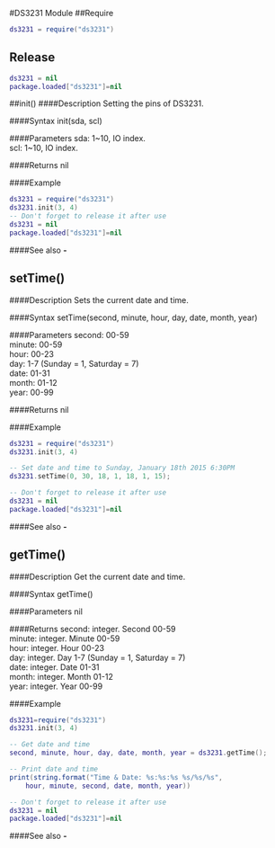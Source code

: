 #DS3231 Module
##Require
```lua
ds3231 = require("ds3231")
```
## Release
```lua
ds3231 = nil
package.loaded["ds3231"]=nil
```
<a id="ds3231_init"></a>
##init()
####Description
Setting the pins of DS3231.

####Syntax
init(sda, scl)

####Parameters
sda: 1~10, IO index.  
scl: 1~10, IO index.

####Returns
nil

####Example
```lua
ds3231 = require("ds3231")
ds3231.init(3, 4)
-- Don't forget to release it after use
ds3231 = nil
package.loaded["ds3231"]=nil
```

####See also
**-**   []()


<a id="ds3231_settime"></a>
## setTime()
####Description
Sets the current date and time.

####Syntax
setTime(second, minute, hour, day, date, month, year)

####Parameters
second: 00-59  
minute: 00-59  
hour: 00-23  
day: 1-7 (Sunday = 1, Saturday = 7)  
date: 01-31  
month: 01-12  
year: 00-99

####Returns
nil

####Example
```lua
ds3231 = require("ds3231")
ds3231.init(3, 4)

-- Set date and time to Sunday, January 18th 2015 6:30PM
ds3231.setTime(0, 30, 18, 1, 18, 1, 15);

-- Don't forget to release it after use
ds3231 = nil
package.loaded["ds3231"]=nil
```

####See also
**-**   []()


<a id="ds3231_getTime"></a>
## getTime()
####Description
Get the current date and time.

####Syntax
getTime()

####Parameters
nil

####Returns
second: integer. Second 00-59  
minute: integer. Minute 00-59  
hour: integer. Hour 00-23  
day: integer. Day 1-7 (Sunday = 1, Saturday = 7)  
date: integer. Date 01-31  
month: integer. Month 01-12  
year: integer. Year 00-99  

####Example
```lua
ds3231=require("ds3231")
ds3231.init(3, 4)

-- Get date and time
second, minute, hour, day, date, month, year = ds3231.getTime();

-- Print date and time
print(string.format("Time & Date: %s:%s:%s %s/%s/%s", 
    hour, minute, second, date, month, year))

-- Don't forget to release it after use
ds3231 = nil
package.loaded["ds3231"]=nil

```
####See also
**-**   []()